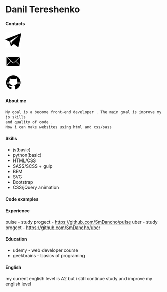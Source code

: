 # Danil Tereshenko

#### Contacts

[<img src="icons/telegram.png" alt="telegram" width="50"/>](https://t.me/aswellsmith)

[<img src="icons/email.png" alt="telegram" width="50"/>](mailto:dantereshenko69@gmail.com)

[<img src="icons/github.png" alt="telegram" width="50"/>](https://github.com/SmDancho)



#### About me
    My goal is a become front-end developer . The main goal is improve my js skills
    and quality of code . 
    Now i can make websites using html and css/sass 
#### Skills
- js(basic)
- python(basic)
- HTML/CSS
- SASS/SCSS + gulp
- BEM
- SVG
- Bootstrap
- CSS/jQuery animation

#### Code examples

#### Experience
pulse - study progect - https://github.com/SmDancho/pulse
uber - study progect - https://github.com/SmDancho/uber

#### Education
- udemy - web developer course 
- geekbrains - basics of programing  
#### English

my current english level is A2 but i still continue study and improve my english level